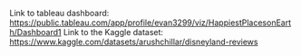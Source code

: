 Link to tableau dashboard: https://public.tableau.com/app/profile/evan3299/viz/HappiestPlacesonEarth/Dashboard1
Link to the Kaggle dataset: https://www.kaggle.com/datasets/arushchillar/disneyland-reviews
